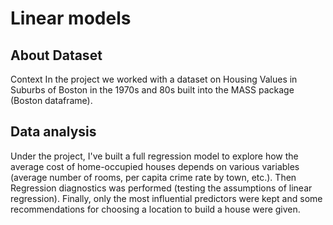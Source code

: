 # Linear models

## About Dataset
Context
In the project we worked with a dataset on Housing Values in Suburbs of Boston in the 1970s and 80s built into the MASS package (Boston dataframe).

## Data analysis
 Under the project, I've built a full regression model to explore how the average cost of home-occupied houses depends on various variables  
 (average number of rooms, per capita crime rate by town, etc.). 
 Then Regression diagnostics was performed (testing the assumptions of linear regression). 
Finally, only the most influential predictors were kept and some recommendations for choosing a location to build a house were given.
